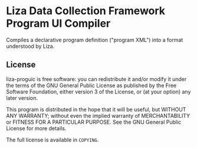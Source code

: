 # Liza Data Collection Framework Program UI Compiler
<!--
  Copyright (C) 2017 R-T Specialty, LLC.

  This file is part of liza-proguic.

  Copying and distribution of this file, with or without modification, are
  permitted in any medium without royalty provided the copyright notice and
  this notice are preserved.  This file is offered as-is, without warranty
  of any kind.
-->

Compiles a declarative program definition ("program XML") into a format
understood by Liza.


## License
liza-proguic is free software: you can redistribute it and/or modify it
under the terms of the GNU General Public License as published by the Free
Software Foundation, either version 3 of the License, or (at your option)
any later version.

This program is distributed in the hope that it will be useful, but WITHOUT
ANY WARRANTY; without even the implied warranty of MERCHANTABILITY or
FITNESS FOR A PARTICULAR PURPOSE.  See the GNU General Public License for
more details.

The full license is available in `COPYING`.


